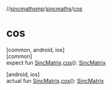 //[sincmathsmp](../../index.md)/[sincmaths](index.md)/[cos](cos.md)

# cos

[common, android, ios]\
[common]\
expect fun [SincMatrix](-sinc-matrix/index.md).[cos](cos.md)(): [SincMatrix](-sinc-matrix/index.md)

[android, ios]\
actual fun [SincMatrix](-sinc-matrix/index.md).[cos](cos.md)(): [SincMatrix](-sinc-matrix/index.md)
